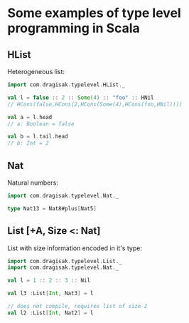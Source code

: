 # Some examples of type level programming in Scala

## HList

Heterogeneous list:

```scala
import com.dragisak.typelevel.HList._

val l = false :: 2 :: Some(4) :: "foo" :: HNil 
// HCons(false,HCons(2,HCons(Some(4),HCons(foo,HNil))))

val a = l.head
// a: Boolean = false

val b = l.tail.head
// b: Int = 2

```

## Nat

Natural numbers:

```scala
import com.dragisak.typelevel.Nat._

type Nat13 = Nat8#plus[Nat5] 
```

## List [+A, Size <: Nat]

List with size information encoded in it's type:
 
```scala
import com.dragisak.typelevel.List._
import com.dragisak.typelevel.Nat._

val l = 1 :: 2 :: 3 :: Nil

val l3 :List[Int, Nat3] = l

// does not compile, requires list of size 2
val l2 :List[Int, Nat2] = l

```
